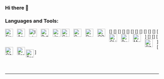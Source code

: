 ### Hi there 👋

<!--
**adderallbaby/adderallbaby** is a ✨ _special_ ✨ repository because its `README.md` (this file) appears on your GitHub profile.

Here are some ideas to get you started:

- 🔭 I’m currently working on ...
- 🌱 I’m currently learning ...
- 👯 I’m looking to collaborate on ...
- 🤔 I’m looking for help with ...
- 💬 Ask me about ...
- 📫 How to reach me: ...
- 😄 Pronouns: ...
- ⚡ Fun fact: ...
-->
### Languages and Tools:

[<img align="left" alt="FireBase" width="26px" src="https://seeklogo.com/images/F/firebase-logo-402F407EE0-seeklogo.com.png" style="padding-right:10px;" />]
[<img align="left" alt="Android Studio" width="26px" src="https://upload.wikimedia.org/wikipedia/commons/thumb/e/e3/Android_Studio_Icon_%282014-2019%29.svg/1200px-Android_Studio_Icon_%282014-2019%29.svg.png" style="padding-right:10px;" />]
[<img align="left" alt="IntelliJ" width="26px" src="https://upload.wikimedia.org/wikipedia/commons/thumb/9/9c/IntelliJ_IDEA_Icon.svg/800px-IntelliJ_IDEA_Icon.svg.png" style="padding-right:10px;" />]
[<img align="left" alt="Python" width="26px" src="https://upload.wikimedia.org/wikipedia/commons/thumb/c/c3/Python-logo-notext.svg/1024px-Python-logo-notext.svg.png" style="padding-right:10px;" />]
[<img align="left" alt="Java" width="26px" src="https://www.svgrepo.com/show/303388/java-4-logo.svg" />]
[<img align="left" alt="C++" width="26px" src="https://upload.wikimedia.org/wikipedia/commons/thumb/1/18/ISO_C%2B%2B_Logo.svg/1822px-ISO_C%2B%2B_Logo.svg.png" style="padding-right:10px;" />]
[<img align="left" alt="C" width="26px" src="https://cdn.iconscout.com/icon/free/png-256/c-57-1175191.png" style="padding-right:10px;" />]
[<img align="left" alt="DrRacket" width="26px" src="https://upload.wikimedia.org/wikipedia/commons/thumb/c/c1/Racket-logo.svg/1200px-Racket-logo.svg.png" style="padding-right:10px;" />]
[<img align="left" alt="GO" width="26px" src="https://upload.wikimedia.org/wikipedia/commons/thumb/0/05/Go_Logo_Blue.svg/2560px-Go_Logo_Blue.svg.png" style="padding-right:10px;" />]
[<img align="left" alt="CLion" width="26px" src=".https://seeklogo.com/images/C/clion-logo-7874C69D7F-seeklogo.com.png" style="padding-right:10px;" />]
[<img align="left" alt="PyCharm" width="26px" src="https://upload.wikimedia.org/wikipedia/commons/thumb/1/1d/PyCharm_Icon.svg/2048px-PyCharm_Icon.svg.png" style="padding-right:10px;" />]
[<img align="left" alt="MySQL" width="26px" src="https://cdn.jsdelivr.net/gh/devicons/devicon/icons/mysql/mysql-original.svg" style="padding-right:10px;" />]
[<img align="left" alt="GitHub" width="26px" src="https://user-images.githubusercontent.com/3369400/139447912-e0f43f33-6d9f-45f8-be46-2df5bbc91289.png" style="padding-right:10px;" />]
[<img align="left" alt="GitHub" width="26px" src="https://user-images.githubusercontent.com/3369400/139448065-39a229ba-4b06-434b-bc67-616e2ed80c8f.png" style="padding-right:10px;" />]
[<img align="left" alt="Terminal" width="26px" src="./img/terminal-light.svg" />]
[<img align="left" alt="Terminal" width="26px" src="./img/terminal-dark.svg" />]

<br />
<br />

---

